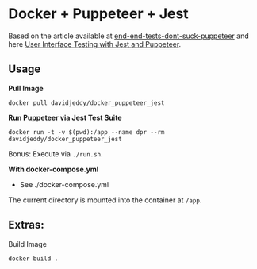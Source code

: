 # Docker + Puppeteer + Jest

Based on the article available at [end-end-tests-dont-suck-puppeteer](https://ropig.com/blog/end-end-tests-dont-suck-puppeteer/) and here [User Interface Testing with Jest and Puppeteer](https://www.valentinog.com/blog/ui-testing-jest-puppetteer/).

## Usage
**Pull Image**
```
docker pull davidjeddy/docker_puppeteer_jest
```

**Run Puppeteer via Jest Test Suite**
```
docker run -t -v $(pwd):/app --name dpr --rm davidjeddy/docker_puppeteer_jest
```

Bonus: Execute via `./run.sh`.

**With docker-compose.yml**
 - See ./docker-compose.yml

The current directory is mounted into the container at `/app`.

## Extras:
Build Image
```
docker build .
```

